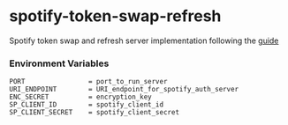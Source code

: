 # spotify-token-swap-refresh

Spotify token swap and refresh server implementation following the [guide](https://developer.spotify.com/documentation/ios/guides/token-swap-and-refresh/)

### Environment Variables

```
PORT                = port_to_run_server
URI_ENDPOINT        = URI_endpoint_for_spotify_auth_server
ENC_SECRET          = encryption_key
SP_CLIENT_ID        = spotify_client_id
SP_CLIENT_SECRET    = spotify_client_secret
```
